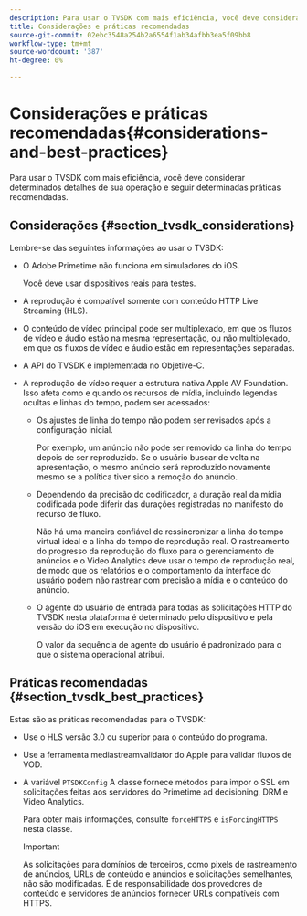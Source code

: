 ```yaml
---
description: Para usar o TVSDK com mais eficiência, você deve considerar determinados detalhes de sua operação e seguir determinadas práticas recomendadas.
title: Considerações e práticas recomendadas
source-git-commit: 02ebc3548a254b2a6554f1ab34afbb3ea5f09bb8
workflow-type: tm+mt
source-wordcount: '387'
ht-degree: 0%

---
```


# Considerações e práticas recomendadas{#considerations-and-best-practices}

Para usar o TVSDK com mais eficiência, você deve considerar determinados detalhes de sua operação e seguir determinadas práticas recomendadas.

## Considerações {#section_tvsdk_considerations}

Lembre-se das seguintes informações ao usar o TVSDK:

* O Adobe Primetime não funciona em simuladores do iOS.

  Você deve usar dispositivos reais para testes.
* A reprodução é compatível somente com conteúdo HTTP Live Streaming (HLS).
* O conteúdo de vídeo principal pode ser multiplexado, em que os fluxos de vídeo e áudio estão na mesma representação, ou não multiplexado, em que os fluxos de vídeo e áudio estão em representações separadas.
* A API do TVSDK é implementada no Objetive-C.
* A reprodução de vídeo requer a estrutura nativa Apple AV Foundation. Isso afeta como e quando os recursos de mídia, incluindo legendas ocultas e linhas do tempo, podem ser acessados:

   * Os ajustes de linha do tempo não podem ser revisados após a configuração inicial.

     Por exemplo, um anúncio não pode ser removido da linha do tempo depois de ser reproduzido. Se o usuário buscar de volta na apresentação, o mesmo anúncio será reproduzido novamente mesmo se a política tiver sido a remoção do anúncio.
   * Dependendo da precisão do codificador, a duração real da mídia codificada pode diferir das durações registradas no manifesto do recurso de fluxo.

     Não há uma maneira confiável de ressincronizar a linha do tempo virtual ideal e a linha do tempo de reprodução real. O rastreamento do progresso da reprodução do fluxo para o gerenciamento de anúncios e o Video Analytics deve usar o tempo de reprodução real, de modo que os relatórios e o comportamento da interface do usuário podem não rastrear com precisão a mídia e o conteúdo do anúncio.
   * O agente do usuário de entrada para todas as solicitações HTTP do TVSDK nesta plataforma é determinado pelo dispositivo e pela versão do iOS em execução no dispositivo.

     O valor da sequência de agente do usuário é padronizado para o que o sistema operacional atribui.

## Práticas recomendadas {#section_tvsdk_best_practices}

Estas são as práticas recomendadas para o TVSDK:

* Use o HLS versão 3.0 ou superior para o conteúdo do programa.
* Use a ferramenta mediastreamvalidator do Apple para validar fluxos de VOD.
* A variável `PTSDKConfig` A classe fornece métodos para impor o SSL em solicitações feitas aos servidores do Primetime ad decisioning, DRM e Video Analytics.

  Para obter mais informações, consulte `forceHTTPS` e `isForcingHTTPS` nesta classe.

  >[!IMPORTANT]
  >
  >As solicitações para domínios de terceiros, como pixels de rastreamento de anúncios, URLs de conteúdo e anúncios e solicitações semelhantes, não são modificadas. É de responsabilidade dos provedores de conteúdo e servidores de anúncios fornecer URLs compatíveis com HTTPS.
